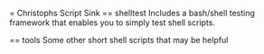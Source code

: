 = Christophs Script Sink 
== shelltest
Includes a bash/shell testing framework that enables you to simply test shell 
scripts.

== tools
Some other short shell scripts that may be helpful
